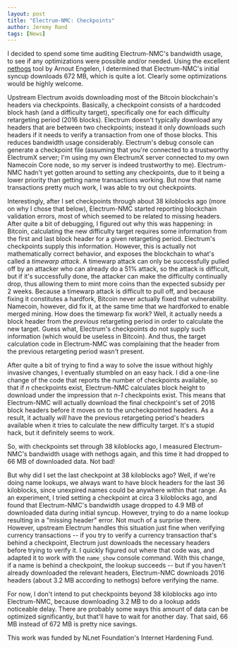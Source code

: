 ```yaml
---
layout: post
title: "Electrum-NMC: Checkpoints"
author: Jeremy Rand
tags: [News]
---
```


I decided to spend some time auditing Electrum-NMC's bandwidth usage, to see if any optimizations were possible and/or needed.  Using the excellent [nethogs](https://github.com/raboof/nethogs) tool by Arnout Engelen, I determined that Electrum-NMC's initial syncup downloads 672 MB, which is quite a lot.  Clearly some optimizations would be highly welcome.

Upstream Electrum avoids downloading most of the Bitcoin blockchain's headers via checkpoints.  Basically, a checkpoint consists of a hardcoded block hash (and a difficulty target), specifically one for each difficulty retargeting period (2016 blocks).  Electrum doesn't typically download any headers that are between two checkpoints; instead it only downloads such headers if it needs to verify a transaction from one of those blocks.  This reduces bandwidth usage considerably.  Electrum's debug console can generate a checkpoint file (assuming that you're connected to a trustworthy ElectrumX server; I'm using my own ElectrumX server connected to my own Namecoin Core node, so my server is indeed trustworthy to me).  Electrum-NMC hadn't yet gotten around to setting any checkpoints, due to it being a lower priority than getting name transactions working.  But now that name transactions pretty much work, I was able to try out checkpoints.

Interestingly, after I set checkpoints through about 38 kiloblocks ago (more on why I chose that below), Electrum-NMC started reporting blockchain validation errors, most of which seemed to be related to missing headers.  After quite a bit of debugging, I figured out why this was happening: in Bitcoin, calculating the new difficulty target requires some information from the first and last block header for a given retargeting period.  Electrum's checkpoints supply this information.  However, this is actually not mathematically correct behavior, and exposes the blockchain to what's called a *timewarp attack*.  A timewarp attack can only be successfully pulled off by an attacker who can already do a 51% attack, so the attack is difficult, but if it's successfully done, the attacker can make the difficulty continually drop, thus allowing them to mint more coins than the expected subsidy per 2 weeks.  Because a timewarp attack is difficult to pull off, and because fixing it constitutes a hardfork, Bitcoin never actually fixed that vulnerability.  Namecoin, however, did fix it, at the same time that we hardforked to enable merged mining.  How does the timewarp fix work?  Well, it actually needs a block header from the *previous* retargeting period in order to calculate the new target.  Guess what, Electrum's checkpoints do not supply such information (which would be useless in Bitcoin).  And thus, the target calculation code in Electrum-NMC was complaining that the header from the previous retargeting period wasn't present.

After quite a bit of trying to find a way to solve the issue without highly invasive changes, I eventually stumbled on an easy hack.  I did a one-line change of the code that reports the number of checkpoints available, so that if *n* checkpoints exist, Electrum-NMC calculates block height to download under the impression that *n-1* checkpoints exist.  This means that Electrum-NMC will actually download the final checkpoint's set of 2016 block headers before it moves on to the uncheckpointed headers.  As a result, it actually *will* have the previous retargeting period's headers available when it tries to calculate the new difficulty target.  It's a stupid hack, but it definitely seems to work.

So, with checkpoints set through 38 kiloblocks ago, I measured Electrum-NMC's bandwidth usage with nethogs again, and this time it had dropped to 66 MB of downloaded data.  Not bad!

But why did I set the last checkpoint at 38 kiloblocks ago?  Well, if we're doing name lookups, we always want to have block headers for the last 36 kiloblocks, since unexpired names could be anywhere within that range.  As an experiment, I tried setting a checkpoint at circa 3 kiloblocks ago, and found that Electrum-NMC's bandwidth usage dropped to 4.9 MB of downloaded data during initial syncup.  However, trying to do a name lookup resulting in a "missing header" error.  Not much of a surprise there.  However, upstream Electrum handles this situation just fine when verifying currency transactions -- if you try to verify a currency transaction that's behind a checkpoint, Electrum just downloads the necessary headers before trying to verify it.  I quickly figured out where that code was, and adapted it to work with the `name_show` console command.  With this change, if a name is behind a checkpoint, the lookup succeeds -- but if you haven't already downloaded the relevant headers, Electrum-NMC downloads 2016 headers (about 3.2 MB according to nethogs) before verifying the name.

For now, I don't intend to put checkpoints beyond 38 kiloblocks ago into Electrum-NMC, because downloading 3.2 MB to do a lookup adds noticeable delay.  There are probably some ways this amount of data can be optimized significantly, but that'll have to wait for another day.  That said, 66 MB instead of 672 MB is pretty nice savings.

This work was funded by NLnet Foundation's Internet Hardening Fund.
